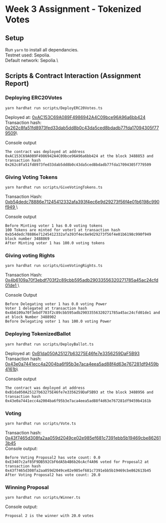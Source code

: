 # Week 3 Assignment - Tokenized Votes

## Setup
Run `yarn` to install all dependancies.\
Testnet used: Sepolia.\
Default network: Sepolia.\
## Scripts & Contract Interaction (Assignment Report)

### Deploying ERC20Votes
```
yarn hardhat run scripts/DeployERC20Votes.ts
```
Deployed at: [0xAC153C69A089F4986942A4C09bce96A96a6bb424](https://sepolia.etherscan.io/address/0xAC153C69A089F4986942A4C09bce96A96a6bb424 )\
Transaction hash: [0x262c8fa51fd8973fed33dab5dd8b0c43da5ced8bdadb77fda17094305f779509](https://sepolia.etherscan.io/tx/0x262c8fa51fd8973fed33dab5dd8b0c43da5ced8bdadb77fda17094305f779509)\

Console output
```
The contract was deployed at address 0xAC153C69A089F4986942A4C09bce96A96a6bb424 at the block 3488853 and transaction hash 0x262c8fa51fd8973fed33dab5dd8b0c43da5ced8bdadb77fda17094305f779509
```

### Giving Voting Tokens

```
yarn hardhat run scripts/GiveVotingTokens.ts
```
Transaction Hash: [0xb54dedc78886e71245412332afa393f4ec6e9d29273f56f4e01b6198c990f949 ](https://sepolia.etherscan.io/tx/0xb54dedc78886e71245412332afa393f4ec6e9d29273f56f4e01b6198c990f949 )\

Console output
```
Before Minting voter 1 has 0.0 voting tokens
100 Tokens are minted for voter1 at transaction hash 0xb54dedc78886e71245412332afa393f4ec6e9d29273f56f4e01b6198c990f949 block number 3488869
After Minting voter 1 has 100.0 voting tokens
```
### Giving voting Rights

```
yarn hardhat run scripts/GiveVotingRights.ts
```
Transaction Hash: [0x4b6109a70f3ebdf703f2c89cbb595adb29033556320271785a45ac24cfd01de1 ](https://sepolia.etherscan.io/tx/0x4b6109a70f3ebdf703f2c89cbb595adb29033556320271785a45ac24cfd01de1 )\

Console Output
```
Before Delegating voter 1 has 0.0 voting Power
Voter 1 delegated at transaction hash 0x4b6109a70f3ebdf703f2c89cbb595adb29033556320271785a45ac24cfd01de1 and at block Number 3488902
Before Delegating voter 1 has 100.0 voting Power
```
### Deploying TokenizedBallot
```
yarn hardhat run scripts/DeployBallot.ts
```
Deployed at: [0xB1da050A25127b63275E46fe7e3356259DaF5B93](https://sepolia.etherscan.io/address/0xB1da050A25127b63275E46fe7e3356259DaF5B93 )\
Transaction hash: [0x43e0a7441ecc4a2004ba6f95b3e7aca4eea5ad88f4d63e767281df9459b4161b](https://sepolia.etherscan.io/tx/0x43e0a7441ecc4a2004ba6f95b3e7aca4eea5ad88f4d63e767281df9459b4161b)\

Console output
```
The contract was deployed at address 0xB1da050A25127b63275E46fe7e3356259DaF5B93 at the block 3488956 and transaction hash 0x43e0a7441ecc4a2004ba6f95b3e7aca4eea5ad88f4d63e767281df9459b4161b
```
### Voting
```
yarn hardhat run scripts/Vote.ts
```

Transaction hash: [0x43f7465d308fa2aa059d2049ce02e985ef681c7391ebb5b19469cbe862613b45](https://sepolia.etherscan.io/tx/0x43f7465d308fa2aa059d2049ce02e985ef681c7391ebb5b19469cbe862613b45)\
Console output:
```
Before Voting Proposal2 has vote count: 0.0
0xE3407c2af85F9DB592CbF6dA5b4B6b26cAcf4A96 voted for Proposal2 at transaction hash 0x43f7465d308fa2aa059d2049ce02e985ef681c7391ebb5b19469cbe862613b45
After Voting Proposal2 has vote count: 20.0
```

### Winning Proposal
```
yarn hardhat run scripts/Winner.ts
```
Console output:
```
Proposal 2 is the winner with 20.0 votes
```